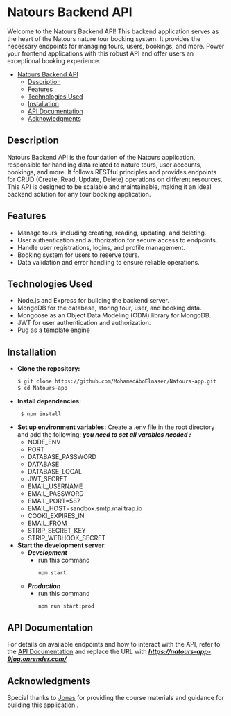 # Natours Backend API

Welcome to the Natours Backend API! This backend application serves as the heart of the Natours nature tour booking system. It provides the necessary endpoints for managing tours, users, bookings, and more. Power your frontend applications with this robust API and offer users an exceptional booking experience.

- [Natours Backend API](#natours-backend-api)
  - [Description](#description)
  - [Features](#features)
  - [Technologies Used](#technologies-used)
  - [Installation](#installation)
  - [API Documentation](#api-documentation)
  - [Acknowledgments](#acknowledgments)

## Description

Natours Backend API is the foundation of the Natours application, responsible for handling data related to nature tours, user accounts, bookings, and more. It follows RESTful principles and provides endpoints for CRUD (Create, Read, Update, Delete) operations on different resources. This API is designed to be scalable and maintainable, making it an ideal backend solution for any tour booking application.

## Features

- Manage tours, including creating, reading, updating, and deleting.
- User authentication and authorization for secure access to endpoints.
- Handle user registrations, logins, and profile management.
- Booking system for users to reserve tours.
- Data validation and error handling to ensure reliable operations.

## Technologies Used

- Node.js and Express for building the backend server.
- MongoDB for the database, storing tour, user, and booking data.
- Mongoose as an Object Data Modeling (ODM) library for MongoDB.
- JWT for user authentication and authorization.
- Pug as a template engine

## Installation

- **Clone the repository:**
  ```bash
  $ git clone https://github.com/MohamedAboElnaser/Natours-app.git
  $ cd Natours-app
  ```
- **Install dependencies:**
  ```bash
   $ npm install
  ```
- **Set up environment variables:**
  Create a .env file in the root directory and add the following:
  **_you need to set all varables needed :_**
  - NODE_ENV
  - PORT
  - DATABASE_PASSWORD
  - DATABASE
  - DATABASE_LOCAL
  - JWT_SECRET
  - EMAIL_USERNAME
  - EMAIL_PASSWORD
  - EMAIL_PORT=587
  - EMAIL_HOST=sandbox.smtp.mailtrap.io
  - COOKI_EXPIRES_IN
  - EMAIL_FROM
  - STRIP_SECRET_KEY
  - STRIP_WEBHOOK_SECRET
- **Start the development server**:
  - **_Development_**
    - run this command
      ```bash
      npm start
      ```
  - **_Production_**
    - run this command
      ```bash
      npm run start:prod
      ```

## API Documentation

For details on available endpoints and how to interact with the API, refer to the
[API Documentation](https://mohamedaboelnaser.github.io/natours-api-documentation/)
and replace the URL with ***https://natours-app-9jag.onrender.com/***

## Acknowledgments

Special thanks to [Jonas](https://github.com/jonasschmedtmann/complete-node-bootcamp) for providing the course materials and guidance for building this application .
